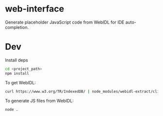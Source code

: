 # web-interface
Generate placeholder JavaScript code from WebIDL for IDE auto-completion.

# Dev

Install deps
```bash
cd <project_path>
npm install
```

To get WebIDL:
```bash
curl https://www.w3.org/TR/IndexedDB/ | node_modules/webidl-extract/cli.js > idl/IndexedDB.webidl
```

To generate JS files from WebIDL:
```bash
node .
```
